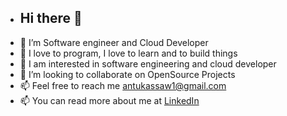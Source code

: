- ##  Hi there 👋 
- 👋 I’m Software engineer and Cloud Developer
- 👋 I love to program, I love to learn and to build things
- 🌱 I am interested in software engineering and cloud developer
- 💞️ I’m looking to collaborate on OpenSource Projects
- 📫 Feel free to reach me antukassaw1@gmail.com
-  📫 You can read more about me at [LinkedIn](www.linkedin.com/in/antenehbizuneh/)


<!---
Anteneh2121/Anteneh2121 is a ✨ special ✨ repository because its `README.md` (this file) appears on your GitHub profile.
You can click the Preview link to take a look at your changes.
--->
